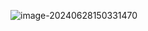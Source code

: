 ![image-20240628150331470](C:\Users\chr\AppData\Roaming\Typora\typora-user-images\image-20240628150331470.png)